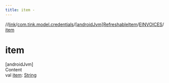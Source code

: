 ```yaml
---
title: item -
---
```

//[link](../../../index.md)/[com.tink.model.credentials](../../index.md)/[[androidJvm]RefreshableItem](../index.md)/[EINVOICES](index.md)/[item](item.md)



# item  
[androidJvm]  
Content  
val [item](item.md): [String](https://kotlinlang.org/api/latest/jvm/stdlib/kotlin/-string/index.html)  



